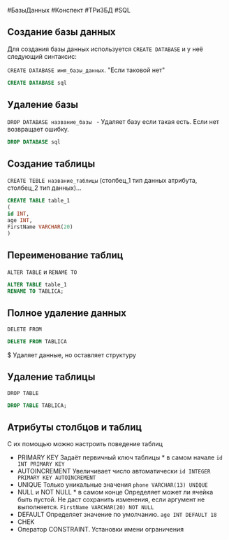 #БазыДанных #Конспект #ТРиЗБД #SQL 

## Создание базы данных
Для создания базы данных используется `CREATE DATABASE` и у неё следующий синтаксис:

`CREATE DATABASE имя_базы_данных`. "Если таковой нет"
```sql
CREATE DATABASE sql
```

## Удаление базы
`DROP DATABASE название_базы ` - Удаляет базу если такая есть. Если нет возвращает ошибку.
```sql
DROP DATABASE sql
```

## Создание таблицы
`CREATE TEBLE название_таблицы`
(столбец_1 тип данных атрибута, столбец_2 тип данных)...
```sql
CREATE TABLE table_1
(
id INT,
age INT,
FirstName VARCHAR(20)
)
```

## Переименование таблиц
`ALTER TABLE` и `RENAME TO`
```sql
ALTER TABLE table_1
RENAME TO TABLICA;
```

## Полное удаление данных
`DELETE FROM`
```sql
DELETE FROM TABLICA
```
$ Удаляет данные, но оставляет структуру

## Удаление таблицы
`DROP TABLE`
```sql
DROP TABLE TABLICA;
```

## Атрибуты столбцов и таблиц
С их помощью можно настроить поведение таблиц
- PRIMARY KEY
	Задаёт первичный ключ таблицы * в самом начале
	`id INT PRIMARY KEY`
- AUTOINCREMENT
	Увеличивает число автоматически
	`id INTEGER PRIMARY KEY AUTOINCREMENT`
- UNIQUE
	Только уникальные значения
	`phone VARCHAR(13) UNIQUE`
- NULL и NOT NULL * в самом конце
	Определяет может ли ячейка быть пустой. Не даст сохранить изменения, если аргумент не выполняется.
	`FirstName VARCHAR(20) NOT NULL`
- DEFAULT
	Определяет значение по умолчанию.
	`age INT DEFAULT 18`
- CHEK
- Оператор  CONSTRAINT. Установки имени ограничения

